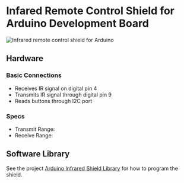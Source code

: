# Infared Remote Control Shield for Arduino Development Board

![Infrared remote control shield for Arduino](https://raw.github.com/AllAboutEE/Infrared-Shield-for-Arduino/master/Hardware/Arduino-Infrared-Shield-Remote-Control-Angle-View.jpg)

## Hardware

### Basic Connections

* Receives IR signal on digital pin 4
* Transmits IR signal through digital pin 9
* Reads buttons through I2C port


### Specs

* Transmit Range: 
* Receive Range:

## Software Library

See the project [Arduino Infrared Shield Library](https://github.com/AllAboutEE/Arduino-Infrared-Shield-Library/) for how to program the shield. 

